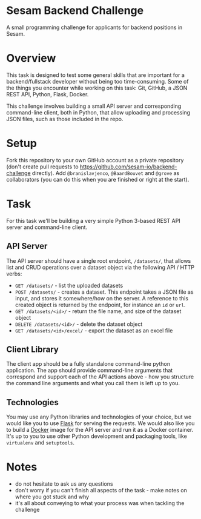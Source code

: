 # Sesam Backend Challenge

A small programming challenge for applicants for backend positions in Sesam.

# Overview

This task is designed to test some general skills that are important for a backend/fullstack developer without being too time-consuming. Some of the things you encounter while working on this task: Git, GitHub, a JSON REST API, Python, Flask, Docker.

This challenge involves building a small API server and corresponding command-line client, both in Python, that allow uploading and processing JSON files, such as those included in the repo.

# Setup

Fork this repository to your own GitHub account as a private repository (don't create pull requests to https://github.com/sesam-io/backend-challenge directly). Add `@branislavjenco`, `@BaardBouvet` and `@grove` as collaborators (you can do this when you are finished or right at the start).

# Task

For this task we'll be building a very simple Python 3-based REST API server and command-line client. 




## API Server

The API server should have a single root endpoint, `/datasets/`, that allows list and CRUD operations over a dataset object via the following API / HTTP verbs:

 - `GET /datasets/` - list the uploaded datasets
 - `POST /datasets/` - creates a dataset. This endpoint takes a JSON file as input, and stores it somewhere/how on the server. A reference to this created object is returned by the endpoint, for instance an `id` or `url`.
 - `GET /datasets/<id>/` - return the file name, and size of the dataset object
 - `DELETE /datasets/<id>/` - delete the dataset object
 - `GET /datasets/<id>/excel/` - export the dataset as an excel file

## Client Library

The client app should be a fully standalone command-line python application. The app should provide command-line arguments that correspond and support each of the API actions above - how you structure the command line arguments and what you call them is left up to you.

## Technologies

You may use any Python libraries and technologies of your choice, but we would like you to use [Flask](https://flask.palletsprojects.com/en/2.0.x/) for serving the requests. We would also like you to build a [Docker](https://www.docker.com/) image for the API server and run it as a Docker container. It's up to you to use other Python development and packaging tools, like `virtualenv` and `setuptools`.

# Notes

- do not hesitate to ask us any questions
- don't worry if you can't finish all aspects of the task - make notes on where you got stuck and why
- it's all about conveying to what your process was when tackling the challenge

